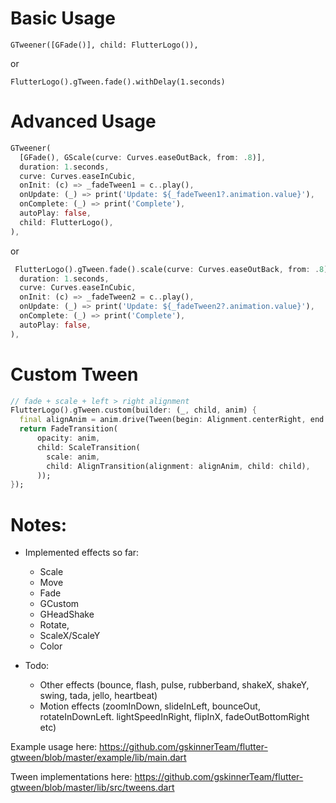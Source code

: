 # Basic Usage
`GTweener([GFade()], child: FlutterLogo()),`

or

`FlutterLogo().gTween.fade().withDelay(1.seconds)`

# Advanced Usage
```dart
GTweener(
  [GFade(), GScale(curve: Curves.easeOutBack, from: .8)],
  duration: 1.seconds,
  curve: Curves.easeInCubic,
  onInit: (c) => _fadeTween1 = c..play(),
  onUpdate: (_) => print('Update: ${_fadeTween1?.animation.value}'),
  onComplete: (_) => print('Complete'),
  autoPlay: false,
  child: FlutterLogo(),
),
```

or

```dart
 FlutterLogo().gTween.fade().scale(curve: Curves.easeOutBack, from: .8).copyWith(
  duration: 1.seconds,
  curve: Curves.easeInCubic,
  onInit: (c) => _fadeTween2 = c..play(),
  onUpdate: (_) => print('Update: ${_fadeTween2?.animation.value}'),
  onComplete: (_) => print('Complete'),
  autoPlay: false,
),
```

# Custom Tween
```dart
// fade + scale + left > right alignment
FlutterLogo().gTween.custom(builder: (_, child, anim) {
  final alignAnim = anim.drive(Tween(begin: Alignment.centerRight, end: Alignment.centerLeft));
  return FadeTransition(
      opacity: anim,
      child: ScaleTransition(
        scale: anim,
        child: AlignTransition(alignment: alignAnim, child: child),
      ));
});
```           
# Notes:
* Implemented effects so far:
  * Scale
  * Move
  * Fade
  * GCustom
  * GHeadShake
  * Rotate,
  * ScaleX/ScaleY
  * Color
  
* Todo:
  * Other effects (bounce, flash, pulse, rubberband, shakeX, shakeY, swing, tada, jello, heartbeat)
  * Motion effects (zoomInDown, slideInLeft, bounceOut, rotateInDownLeft. lightSpeedInRight, flipInX, fadeOutBottomRight  etc)

Example usage here:
https://github.com/gskinnerTeam/flutter-gtween/blob/master/example/lib/main.dart

Tween implementations here:
https://github.com/gskinnerTeam/flutter-gtween/blob/master/lib/src/tweens.dart
